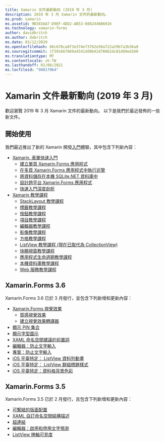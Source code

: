 ```yaml
---
title: Xamarin 文件最新動向 (2019 年 3 月)
description: 2019 年 3 月 Xamarin 文件的最新動向。
ms.prod: xamarin
ms.assetid: 9B383AA7-D9EF-4DD2-AB53-6082446B6016
ms.technology: xamarin-forms
author: davidbritch
ms.author: dabritch
ms.date: 03/12/2019
ms.openlocfilehash: 68c678ca8f3e374e73762e50a722a29b7a3b36a8
ms.sourcegitcommit: 1f391667869a4541dd9b42d78862dc01d69ed160
ms.translationtype: MT
ms.contentlocale: zh-TW
ms.lasthandoff: 02/08/2021
ms.locfileid: "99817964"
---
```

# <a name="xamarin-docs-whats-new-march-2019"></a>Xamarin 文件最新動向 (2019 年 3 月)

歡迎瀏覽 2019 年 3 月 Xamarin 文件的最新動向。 以下是我們於最近發佈的一些新文件。

## <a name="get-started"></a>開始使用

我們最近推出了新的 Xamarin 開發[入門](~/get-started/index.yml)體驗，其中包含下列新內容：

- [Xamarin. 表單快速入門](~/get-started/quickstarts/index.md)
  - [建立單頁 Xamarin.Forms 應用程式](~/get-started/quickstarts/app.md)
  - [在多頁 Xamarin.Forms 應用程式中執行巡覽](~/get-started/quickstarts/navigation.md)
  - [將資料儲存在本機 SQLite.NET 資料庫中](~/get-started/quickstarts/database.md)
  - [設計跨平台 Xamarin.Forms 應用程式](~/get-started/quickstarts/styling.md)
  - [快速入門深度剖析](~/get-started/quickstarts/deepdive.md)
- [Xamarin 教學課程](~/get-started/tutorials/index.yml)
  - [StackLayout 教學課程](~/get-started/tutorials/stacklayout/index.yml)
  - [標籤教學課程](~/get-started/tutorials/label/index.yml)
  - [按鈕教學課程](~/get-started/tutorials/button/index.yml)
  - [項目教學課程](~/get-started/tutorials/entry/index.yml)
  - [編輯器教學課程](~/get-started/tutorials/editor/index.yml)
  - [影像教學課程](~/get-started/tutorials/image/index.yml)
  - [方格教學課程](~/get-started/tutorials/grid/index.yml)
  - [ListView 教學課程 (現在已取代為 CollectionView) ](~/get-started/tutorials/collectionview/index.yml)
  - [快顯視窗教學課程](~/get-started/tutorials/pop-ups/index.yml)
  - [應用程式生命週期教學課程](~/get-started/tutorials/app-lifecycle/index.yml)
  - [本機資料庫教學課程](~/get-started/tutorials/local-database/index.yml)
  - [Web 服務教學課程](~/get-started/tutorials/web-service/index.yml)

## <a name="xamarinforms-36"></a>Xamarin.Forms 3.6

Xamarin.Forms 3.6 已於 3 月發行，並包含下列新增和更新內容：

- [Xamarin.Forms 視覺效果](~/xamarin-forms/user-interface/visual/index.md)
  - [質感視覺效果](~/xamarin-forms/user-interface/visual/material-visual.md)
  - [建立視覺效果轉譯器](~/xamarin-forms/user-interface/visual/create.md)
- [顯示 PIN 集合](~/xamarin-forms/user-interface/map/pins.md#display-a-pin-collection)
- [顯示字型圖示](~/xamarin-forms/user-interface/text/fonts.md#display-font-icons)
- [XAML 命名空間建議的前置詞](~/xamarin-forms/xaml/custom-prefix.md)
- [編輯器：防止文字輸入](~/xamarin-forms/user-interface/text/editor.md#prevent-text-entry)
- [專案：防止文字輸入](~/xamarin-forms/user-interface/text/entry.md#prevent-text-entry)
- [iOS 平臺特定： ListView 資料列動畫](~/xamarin-forms/platform/ios/listview-row-animations.md)
- [iOS 平臺特定： ListView 群組標題樣式](~/xamarin-forms/platform/ios/listview-group-header-style.md)
- [iOS 平臺特定：資料格背景色彩](~/xamarin-forms/platform/ios/cell-background-color.md)

## <a name="xamarinforms-35"></a>Xamarin.Forms 3.5

Xamarin.Forms 3.5 已於 2 月發行，且包含下列新增和更新內容：

- [可繫結的版面配置](~/xamarin-forms/user-interface/layouts/bindable-layouts.md)
- [XAML 自訂命名空間結構描述](~/xamarin-forms/xaml/custom-namespace-schemas.md)
- [超連結](~/xamarin-forms/user-interface/text/label.md#hyperlinks)
- [編輯器：啟用和停用文字預測](~/xamarin-forms/user-interface/text/editor.md#enable-and-disable-text-prediction)
- [ListView 捲軸可見度](~/xamarin-forms/user-interface/listview/customizing-list-appearance.md#scrollbar-visibility)
